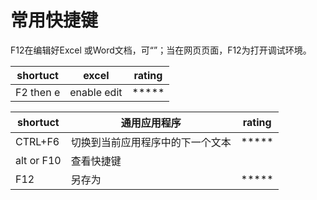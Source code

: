 # 常用快捷键



F12在编辑好Excel 或Word文档，可“”；当在网页页面，F12为打开调试环境。


| shortuct  | excel       | rating |
|-----------|-------------|--------|
| F2 then e | enable edit | *****  |


| shortuct   | 通用应用程序           | rating |
|------------|------------------|--------|
| CTRL+F6    | 切换到当前应用程序中的下一个文本 | *****  |
| alt or F10 | 查看快捷键            |        |
| F12        | 另存为              | *****  |

